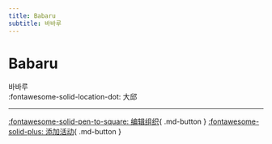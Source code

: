 ```yaml
---
title: Babaru
subtitle: 바바루
---
```


# Babaru

바바루  
:fontawesome-solid-location-dot: 大邱  


---

[:fontawesome-solid-pen-to-square: 编辑组织](https://github.com/swingdance/orgs/issues/new?assignees=&labels=update+org&projects=&template=03-update_entity.yml&title=Update%20Org%3A%20ko_KR%20%E2%80%A2%20Babaru&region=ko_KR&id=babaru&name=Babaru){ .md-button } [:fontawesome-solid-plus: 添加活动](https://github.com/swingdance/events/issues/new?assignees=&labels=add+event&projects=&template=02-add_entity.yml&title=Add%20Event%3A%20ko_KR%20%E2%80%A2%20%3CName%3E&region=ko_KR&province=Deagu&city=Deagu&org_id=babaru){ .md-button }
